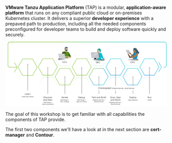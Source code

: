 **VMware Tanzu Application Platform** (TAP) is a modular, **application-aware platform** that runs on any compliant public cloud or on-premises Kubernetes cluster. It delivers a superior **developer experience** with a prepaved path to production, including all the needed components preconfigured for developer teams to build and deploy software quickly and securely. 

![TAP Overview Diagram](images/tap-conceptual.png)

The goal of this workshop is to get familiar with all capabilities the components of TAP provide.

The first two components we'll have a look at in the next section are **cert-manager** and **Contour**.